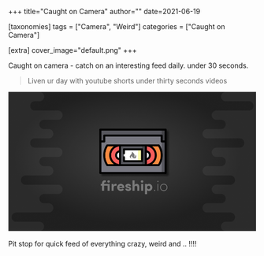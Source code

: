 +++
title="Caught on Camera"
author=""
date=2021-06-19

[taxonomies]
tags = ["Camera", "Weird"]
categories = ["Caught on Camera"]

[extra]
cover_image="default.png"
+++

Caught on camera - catch on an interesting feed daily. under 30 seconds. 

<!-- more -->

> Liven ur day with youtube shorts under thirty seconds videos

![](default.png)

Pit stop for quick feed of everything crazy, weird and .. !!!!